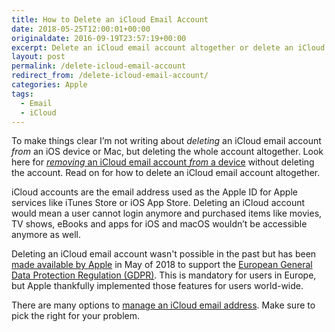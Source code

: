 ```yaml
---
title: How to Delete an iCloud Email Account
date: 2018-05-25T12:00:01+00:00
originaldate: 2016-09-19T23:57:19+00:00
excerpt: Delete an iCloud email account altogether or delete an iCloud email account from an iOS device or Mac.
layout: post
permalink: /delete-icloud-email-account
redirect_from: /delete-icloud-email-account/
categories: Apple
tags:
  - Email
  - iCloud
---
```

To make things clear I’m not writing about _deleting_ an iCloud email account _from_ an iOS device or Mac, but deleting the whole account altogether. Look here for [_removing_ an iCloud email account _from_ a device](https://support.apple.com/en-us/HT201419) without deleting the account. Read on for how to delete an iCloud email account altogether.

iCloud accounts are the email address used as the Apple ID for Apple services like iTunes Store or iOS App Store. Deleting an iCloud account would mean a user cannot login anymore and purchased items like movies, TV shows, eBooks and apps for iOS and macOS wouldn’t be accessible anymore as well.

Deleting an iCloud email account wasn't possible in the past but has been [made available by Apple](https://support.apple.com/en-us/HT208504) in May of 2018 to support the [European General Data Protection Regulation (GDPR)](https://en.wikipedia.org/wiki/General_Data_Protection_Regulation). This is mandatory for users in Europe, but Apple thankfully implemented those features for users world-wide.

There are many options to [manage an iCloud email address](/icloud-email-address-change-merge-move-delete). Make sure to pick the right for your problem.